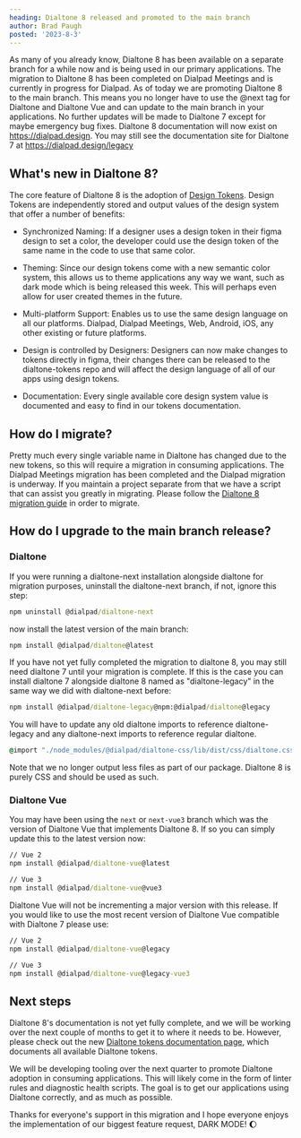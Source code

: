 ```yaml
---
heading: Dialtone 8 released and promoted to the main branch
author: Brad Paugh
posted: '2023-8-3'
---
```

<!-- Note the date must be in this format YYYY-M-D and wrapped in single quotes -->

<BlogPost :author="$frontmatter.author" :posted="parse($frontmatter.posted, 'y-M-d', new Date())" :heading="$frontmatter.heading">

As many of you already know, Dialtone 8 has been available on a separate branch for a while now and is being used in our primary applications. The migration to Dialtone 8 has been completed on Dialpad Meetings and is currently in progress for Dialpad. As of today we are promoting Dialtone 8 to the main branch. This means you no longer have to use the @next tag for Dialtone and Dialtone Vue and can update to the main branch in your applications. No further updates will be made to Dialtone 7 except for maybe emergency bug fixes. Dialtone 8 documentation will now exist on <https://dialpad.design>. You may still see the documentation site for Dialtone 7 at <https://dialpad.design/legacy>

## What's new in Dialtone 8?

The core feature of Dialtone 8 is the adoption of [Design Tokens](https://specifyapp.com/blog/introduction-to-design-tokens). Design Tokens are independently stored and output values of the design system that offer a number of benefits:

- Synchronized Naming: If a designer uses a design token in their figma design to set a color, the developer could use the design token of the same name in the code to use that same color.

- Theming: Since our design tokens come with a new semantic color system, this allows us to theme applications any way we want, such as dark mode which is being released this week. This will perhaps even allow for user created themes in the future.

- Multi-platform Support: Enables us to use the same design language on all our platforms. Dialpad, Dialpad Meetings, Web, Android, iOS, any other existing or future platforms.

- Design is controlled by Designers: Designers can now make changes to tokens directly in figma, their changes there can be released to the dialtone-tokens repo and will affect the design language of all of our apps using design tokens.

- Documentation: Every single available core design system value is documented and easy to find in our tokens documentation.

## How do I migrate?

Pretty much every single variable name in Dialtone has changed due to the new tokens, so this will require a migration in consuming applications. The Dialpad Meetings migration has been completed and the Dialpad migration is underway. If you maintain a project separate from that we have a script that can assist you greatly in migrating. Please follow the [Dialtone 8 migration guide](https://github.com/dialpad/dialtone/blob/staging/migration_guide/Dialtone_8.md) in order to migrate.

## How do I upgrade to the main branch release?

### Dialtone

If you were running a dialtone-next installation alongside dialtone for migration purposes, uninstall the dialtone-next branch, if not, ignore this step:

```cmd
npm uninstall @dialpad/dialtone-next
```

now install the latest version of the main branch:

```cmd
npm install @dialpad/dialtone@latest
```

If you have not yet fully completed the migration to dialtone 8, you may still need dialtone 7 until your migration is complete. If this is the case you can install dialtone 7 alongside dialtone 8 named as "dialtone-legacy" in the same way we did with dialtone-next before:

```cmd
npm install @dialpad/dialtone-legacy@npm:@dialpad/dialtone@legacy
```

You will have to update any old dialtone imports to reference dialtone-legacy and any dialtone-next imports to reference regular dialtone.

```cmd
@import "./node_modules/@dialpad/dialtone-css/lib/dist/css/dialtone.css";
```

Note that we no longer output less files as part of our package. Dialtone 8 is purely CSS and should be used as such.

### Dialtone Vue

You may have been using the `next` or `next-vue3` branch which was the version of Dialtone Vue that implements Dialtone 8. If so you can simply update this to the latest version now:

```cmd
// Vue 2
npm install @dialpad/dialtone-vue@latest

// Vue 3
npm install @dialpad/dialtone-vue@vue3
```

Dialtone Vue will not be incrementing a major version with this release. If you would like to use the most recent version of Dialtone Vue compatible with Dialtone 7 please use:

```cmd
// Vue 2
npm install @dialpad/dialtone-vue@legacy

// Vue 3
npm install @dialpad/dialtone-vue@legacy-vue3
```

## Next steps

Dialtone 8's documentation is not yet fully complete, and we will be working over the next couple of months to get it to where it needs to be. However, please check out the new [Dialtone tokens documentation page](/tokens/), which documents all available Dialtone tokens.

We will be developing tooling over the next quarter to promote Dialtone adoption in consuming applications. This will likely come in the form of linter rules and diagnostic health scripts. The goal is to get our applications using Dialtone correctly, and as much as possible.

Thanks for everyone's support in this migration and I hope everyone enjoys the implementation of our biggest feature request, DARK MODE! :moon:

</BlogPost>

<script setup>
import BlogPost from '@baseComponents/BlogPost.vue';
import { parse } from 'date-fns';
</script>
